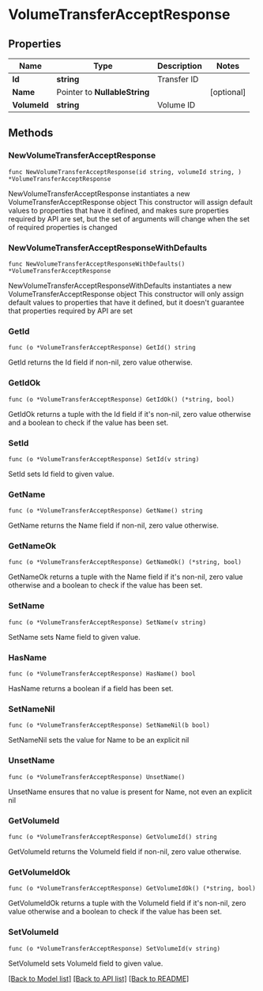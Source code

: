 # VolumeTransferAcceptResponse

## Properties

Name | Type | Description | Notes
------------ | ------------- | ------------- | -------------
**Id** | **string** | Transfer ID | 
**Name** | Pointer to **NullableString** |  | [optional] 
**VolumeId** | **string** | Volume ID | 

## Methods

### NewVolumeTransferAcceptResponse

`func NewVolumeTransferAcceptResponse(id string, volumeId string, ) *VolumeTransferAcceptResponse`

NewVolumeTransferAcceptResponse instantiates a new VolumeTransferAcceptResponse object
This constructor will assign default values to properties that have it defined,
and makes sure properties required by API are set, but the set of arguments
will change when the set of required properties is changed

### NewVolumeTransferAcceptResponseWithDefaults

`func NewVolumeTransferAcceptResponseWithDefaults() *VolumeTransferAcceptResponse`

NewVolumeTransferAcceptResponseWithDefaults instantiates a new VolumeTransferAcceptResponse object
This constructor will only assign default values to properties that have it defined,
but it doesn't guarantee that properties required by API are set

### GetId

`func (o *VolumeTransferAcceptResponse) GetId() string`

GetId returns the Id field if non-nil, zero value otherwise.

### GetIdOk

`func (o *VolumeTransferAcceptResponse) GetIdOk() (*string, bool)`

GetIdOk returns a tuple with the Id field if it's non-nil, zero value otherwise
and a boolean to check if the value has been set.

### SetId

`func (o *VolumeTransferAcceptResponse) SetId(v string)`

SetId sets Id field to given value.


### GetName

`func (o *VolumeTransferAcceptResponse) GetName() string`

GetName returns the Name field if non-nil, zero value otherwise.

### GetNameOk

`func (o *VolumeTransferAcceptResponse) GetNameOk() (*string, bool)`

GetNameOk returns a tuple with the Name field if it's non-nil, zero value otherwise
and a boolean to check if the value has been set.

### SetName

`func (o *VolumeTransferAcceptResponse) SetName(v string)`

SetName sets Name field to given value.

### HasName

`func (o *VolumeTransferAcceptResponse) HasName() bool`

HasName returns a boolean if a field has been set.

### SetNameNil

`func (o *VolumeTransferAcceptResponse) SetNameNil(b bool)`

 SetNameNil sets the value for Name to be an explicit nil

### UnsetName
`func (o *VolumeTransferAcceptResponse) UnsetName()`

UnsetName ensures that no value is present for Name, not even an explicit nil
### GetVolumeId

`func (o *VolumeTransferAcceptResponse) GetVolumeId() string`

GetVolumeId returns the VolumeId field if non-nil, zero value otherwise.

### GetVolumeIdOk

`func (o *VolumeTransferAcceptResponse) GetVolumeIdOk() (*string, bool)`

GetVolumeIdOk returns a tuple with the VolumeId field if it's non-nil, zero value otherwise
and a boolean to check if the value has been set.

### SetVolumeId

`func (o *VolumeTransferAcceptResponse) SetVolumeId(v string)`

SetVolumeId sets VolumeId field to given value.



[[Back to Model list]](../README.md#documentation-for-models) [[Back to API list]](../README.md#documentation-for-api-endpoints) [[Back to README]](../README.md)


